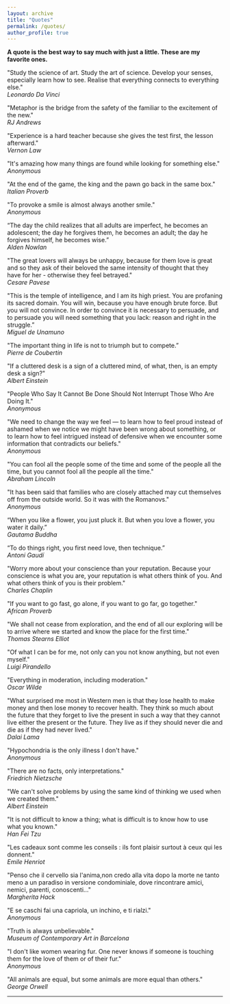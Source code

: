 ```yaml
---
layout: archive
title: "Quotes"
permalink: /quotes/
author_profile: true
---
```


<b>A quote is the best way to say much with just a little. These are my favorite ones.</b>

"Study the science of art. Study the art of science. Develop your senses, especially learn how to see. Realise that everything connects to everything else."
<br />
<i>Leonardo Da Vinci</i>

"Metaphor is the bridge from the safety of the familiar to the excitement of the new."
<br />
<i>RJ Andrews</i>

"Experience is a hard teacher because she gives the test first, the lesson afterward."
<br />
<i>Vernon Law</i>

"It's amazing how many things are found while looking for something else."
<br />
<i>Anonymous</i>

"At the end of the game, the king and the pawn go back in the same box."
<br />
<i>Italian Proverb</i>

"To provoke a smile is almost always another smile."
<br />
<i>Anonymous</i>

“The day the child realizes that all adults are imperfect, he becomes an adolescent; the day he forgives them, he becomes an adult; the day he forgives himself, he becomes wise.” 
<br />
<i>Alden Nowlan</i>

"The great lovers will always be unhappy, because for them love is great and so they ask of their beloved the same intensity of thought that they have for her - otherwise they feel betrayed."
<br />
<i>Cesare Pavese</i>

"This is the temple of intelligence, and I am its high priest. You are profaning its sacred domain. You will win, because you have enough brute force. But you will not convince. In order to convince it is necessary to persuade, and to persuade you will need something that you lack: reason and right in the struggle.”
<br />
<i>Miguel de Unamuno</i>

"The important thing in life is not to triumph but to compete.” 
<br />
<i>Pierre de Coubertin</i>

"If a cluttered desk is a sign of a cluttered mind, of what, then, is an empty desk a sign?"
<br />
<i>Albert Einstein</i>

"People Who Say It Cannot Be Done Should Not Interrupt Those Who Are Doing It."
<br />
<i>Anonymous</i>

"We need to change the way we feel — to learn how to feel proud instead of ashamed when we notice we might have been wrong about something, or to learn how to feel intrigued instead of defensive when we encounter some information that contradicts our beliefs."
<br />
<i>Anonymous</i>

"You can fool all the people some of the time and some of the people all the time, but you cannot fool all the people all the time."
<br />
<i>Abraham Lincoln</i>

"It has been said that families who are closely attached may cut themselves off from the outside world. So it was with the Romanovs."
<br />
<i>Anonymous</i>

“When you like a flower, you just pluck it. But when you love a flower, you water it daily.”
<br />
<i>Gautama Buddha</i>

“To do things right, you first need love, then technique.”
<br />
<i>Antoni Gaudí</i>

"Worry more about your conscience than your reputation. Because your conscience is what you are, your reputation is what others think of you. And what others think of you is their problem."
<br />
<i>Charles Chaplin</i>

"If you want to go fast, go alone, if you want to go far, go together."
<br/>
<i>African Proverb</i>

"We shall not cease from exploration, and the end of all our exploring will be to arrive where we started and know the place for the first time."
<br />
<i>Thomas Stearns Elliot</i>

"Of what I can be for me, not only can you not know anything, but not even myself."
<br />
<i>Luigi Pirandello</i>

"Everything in moderation, including moderation."
<br />
<i>Oscar Wilde</i>

"What surprised me most in Western men is that they lose health to make money and then lose money to recover health. They think so much about the future that they forget to live the present in such a way that they cannot live either the present or the future. They live as if they should never die and die as if they had never lived."
<br />
<i>Dalai Lama</i>

"Hypochondria is the only illness I don't have."
<br />
<i>Anonymous</i>

"There are no facts, only interpretations."
<br />
<i>Friedrich Nietzsche</i>

"We can't solve problems by using the same kind of thinking we used when we created them."
<br />
<i>Albert Einstein</i>

"It is not difficult to know a thing; what is difficult is to know how to use what you known."
<br />
<i>Han Fei Tzu</i>

"Les cadeaux sont comme les conseils : ils font plaisir surtout à ceux qui les donnent."
<br />
<i>Emile Henriot</i>

"Penso che il cervello sia l'anima,non credo alla vita dopo la morte ne tanto meno a un paradiso in versione condominiale, dove rincontrare amici, nemici, parenti, conoscenti..."
<br />
<i>Margherita Hack</i>

"E se caschi fai una capriola, un inchino, e ti rialzi."
<br />
<i>Anonymous</i>

"Truth is always unbelievable."
<br />
<i>Museum of Contemporary Art in Barcelona</i>

"I don't like women wearing fur. One never knows if someone is touching them for the love of them or of their fur."
<br />
<i>Anonymous</i>

"All animals are equal, but some animals are more equal than others."
<br />
<i>George Orwell</i>

---
